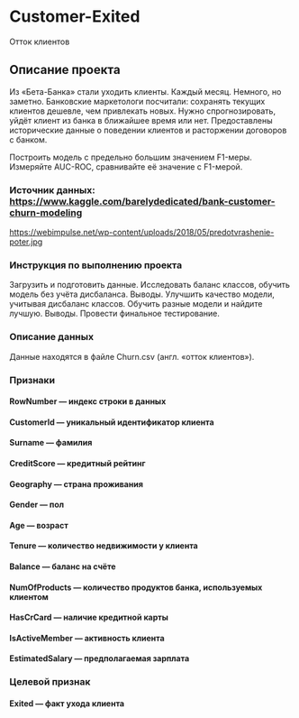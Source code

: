 # Customer-Exited
Отток клиентов

## Описание проекта

Из «Бета-Банка» стали уходить клиенты. Каждый месяц. Немного, но заметно. Банковские маркетологи посчитали: сохранять текущих клиентов дешевле, чем привлекать новых.
Нужно спрогнозировать, уйдёт клиент из банка в ближайшее время или нет. Предоставлены исторические данные о поведении клиентов и расторжении договоров с банком.

Построить модель с предельно большим значением F1-меры. 
Измеряйте AUC-ROC, сравнивайте её значение с F1-мерой.

### Источник данных: https://www.kaggle.com/barelydedicated/bank-customer-churn-modeling

https://webimpulse.net/wp-content/uploads/2018/05/predotvrashenie-poter.jpg

### Инструкция по выполнению проекта

Загрузить и подготовить данные. 
Исследовать баланс классов, обучить модель без учёта дисбаланса. Выводы.
Улучшить качество модели, учитывая дисбаланс классов. Обучить разные модели и найдите лучшую. Выводы.
Провести финальное тестирование.

### Описание данных
Данные находятся в файле Churn.csv (англ. «отток клиентов»).

### Признаки
#### RowNumber — индекс строки в данных
#### CustomerId — уникальный идентификатор клиента
#### Surname — фамилия
#### CreditScore — кредитный рейтинг
#### Geography — страна проживания
#### Gender — пол
#### Age — возраст
#### Tenure — количество недвижимости у клиента
#### Balance — баланс на счёте
#### NumOfProducts — количество продуктов банка, используемых клиентом
#### HasCrCard — наличие кредитной карты
#### IsActiveMember — активность клиента
#### EstimatedSalary — предполагаемая зарплата
### Целевой признак
#### Exited — факт ухода клиента
